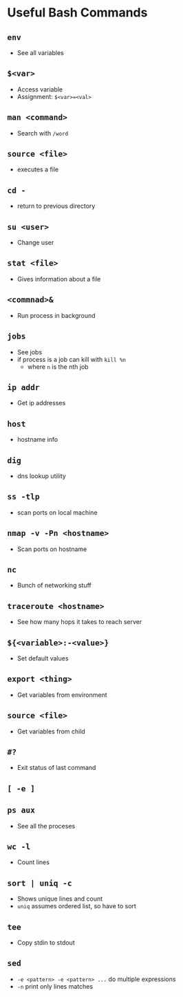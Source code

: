 # Useful Bash Commands
## `env`
* See all variables

## `$<var>`
* Access variable
* Assignment: `$<var>=<val>`

## `man <command>`
* Search with `/word`

## `source <file>`
* executes a file

## `cd -`
* return to previous directory

## `su <user>`
* Change user

## `stat <file>`
* Gives information about a file

## `<commnad>&`
* Run process in background

## `jobs`
* See jobs
* if process is a job can kill with `kill %n`
	* where `n` is the nth job

## `ip addr`
* Get ip addresses

## `host`
* hostname info

## `dig` 
* dns lookup utility

## `ss -tlp`
* scan ports on local machine

## `nmap -v -Pn <hostname>`
* Scan ports on hostname


## `nc`
* Bunch of networking stuff

## `traceroute <hostname>`
* See how many hops it takes to reach server

## `${<variable>:-<value>}`
* Set default values

## `export <thing>`
* Get variables from environment

## `source <file>`
* Get variables from child

## `#?`
* Exit status of last command

## `[ -e ]`

## `ps aux`
* See all the proceses

## `wc -l`
* Count lines

## `sort | uniq -c`
* Shows unique lines and count
* `uniq` assumes ordered list, so have to sort

## `tee`
* Copy stdin to stdout

## `sed`
* `-e <pattern> -e <pattern> ...` do multiple expressions
* `-n` print only lines matches